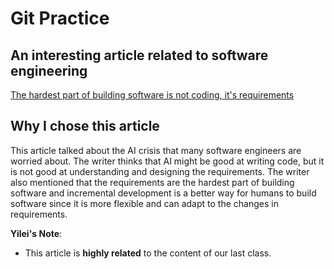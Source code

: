 # Git Practice
<!-- A simple project to practice a few git/github workflows.  Replace the contents of this file with the contents indicated in the [instructions](./instructions.md). -->

##  An interesting article related to software engineering
[The hardest part of building software is not coding, it's requirements][1]

##  Why I chose this article
This article talked about the AI crisis that many software engineers are worried about. The writer thinks that AI might be good at writing code, but it is not good at understanding and designing the requirements. The writer also mentioned that the requirements are the hardest part of building software and incremental development is a better way for humans to build software since it is more flexible and can adapt to the changes in requirements. 


[1]: https://stackoverflow.blog/2023/12/29/the-hardest-part-of-building-software-is-not-coding-its-requirements/ "web1"

**Yilei's Note**:
- This article is **highly related** to the content of our last class.
